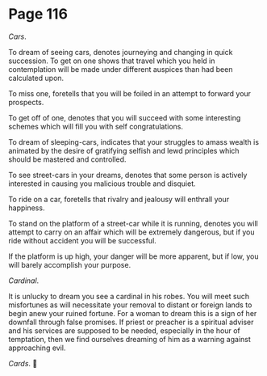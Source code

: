 # Page 116
_Cars_.


To dream of seeing cars, denotes journeying and changing in quick succession.
To get on one shows that travel which you held in contemplation will be made
under different auspices than had been calculated upon.


To miss one, foretells that you will be foiled in an attempt
to forward your prospects.


To get off of one, denotes that you will succeed with some interesting
schemes which will fill you with self congratulations.


To dream of sleeping-cars, indicates that your struggles to amass
wealth is animated by the desire of gratifying selfish and lewd
principles which should be mastered and controlled.


To see street-cars in your dreams, denotes that some person is actively
interested in causing you malicious trouble and disquiet.


To ride on a car, foretells that rivalry and jealousy will
enthrall your happiness.


To stand on the platform of a street-car while it is running, denotes you
will attempt to carry on an affair which will be extremely dangerous,
but if you ride without accident you will be successful.


If the platform is up high, your danger will be more apparent,
but if low, you will barely accomplish your purpose.


_Cardinal_.


It is unlucky to dream you see a cardinal in his robes.
You will meet such misfortunes as will necessitate your removal
to distant or foreign lands to begin anew your ruined fortune.
For a woman to dream this is a sign of her downfall through
false promises. If priest or preacher is a spiritual adviser
and his services are supposed to be needed, especially in
the hour of temptation, then we find ourselves dreaming of him
as a warning against approaching evil.


_Cards_.
